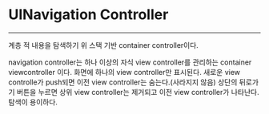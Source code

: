 # UINavigation Controller

---

계층 적 내용을 탐색하기 위 스택 기반 container controller이다.

navigation controller는 하나 이상의 자식 view controller를 관리하는 container viewcontroller 이다. 화면에 하나의 view controller만 표시된다. 새로운 view controlle가 push되면 이전 view controller는 숨는다.(사라지지 않음) 상단의 뒤로가기 버튼을 누르면 상위 view controller는 제거되고 이전 view controller가 나타난다. 탐색이 용이하다.

